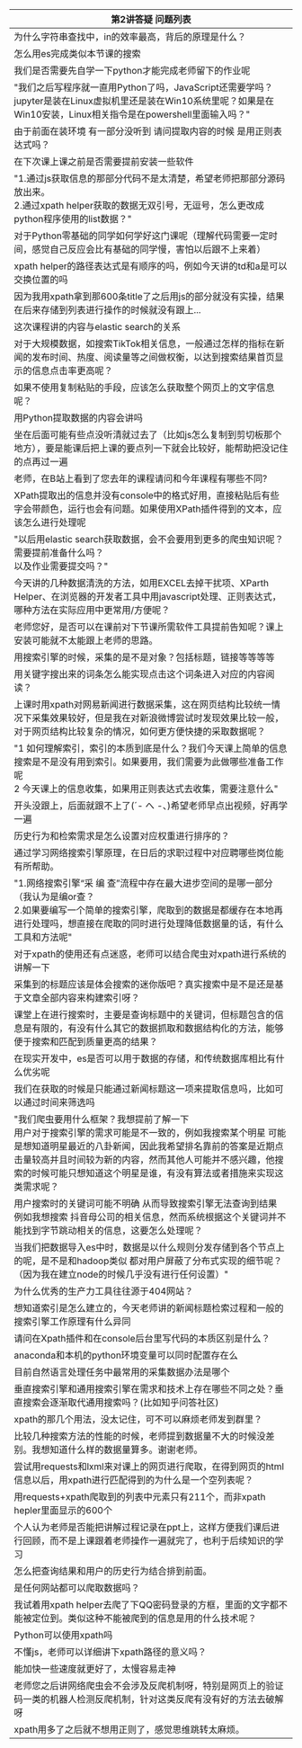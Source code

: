 | 第2讲答疑&nbsp;问题列表  |
|--------------|
|为什么字符串查找中，in的效率最高，背后的原理是什么？|
|怎么用es完成类似本节课的搜索|
|我们是否需要先自学一下python才能完成老师留下的作业呢|
|"我们之后写程序就一直用Python了吗，JavaScript还需要学吗？<br/>jupyter是装在Linux虚拟机里还是装在Win10系统里呢？如果是在Win10安装，Linux相关指令是在powershell里面输入吗？"|
|由于前面在装环境 有一部分没听到   请问提取内容的时候 是用正则表达式吗？|
|在下次课上课之前是否需要提前安装一些软件|
|"1.通过js获取信息的那部分代码不是太清楚，希望老师把那部分源码放出来。<br/>2.通过xpath helper获取的数据无双引号，无逗号，怎么更改成python程序使用的list数据？"|
|对于Python零基础的同学如何学好这门课呢（理解代码需要一定时间，感觉自己反应会比有基础的同学慢，害怕以后跟不上来着）|
|xpath helper的路径表达式是有顺序的吗，例如今天讲的td和a是可以交换位置的吗|
|因为我用xpath拿到那600条title了之后用js的部分就没有实操，结果在后来存储到列表进行操作的时候就没有跟上...|
|这次课程讲的内容与elastic search的关系|
|对于大规模数据，如搜索TikTok相关信息，一般通过怎样的指标在新闻的发布时间、热度、阅读量等之间做权衡，以达到搜索结果首页显示的信息点击率更高呢？|
|如果不使用复制粘贴的手段，应该怎么获取整个网页上的文字信息呢？|
|用Python提取数据的内容会讲吗|
|坐在后面可能有些点没听清就过去了（比如js怎么复制到剪切板那个地方），要是能课后把上课的要点列一下就会比较好，能帮助把没记住的点再过一遍|
|老师，在B站上看到了您去年的课程请问和今年课程有哪些不同?|
|XPath提取出的信息并没有console中的格式好用，直接粘贴后有些字会带颜色，运行也会有问题。如果使用XPath插件得到的文本，应该怎么进行处理呢|
|"以后用elastic search获取数据，会不会要用到更多的爬虫知识呢？需要提前准备什么吗？<br/>以及作业需要提交吗？"|
|今天讲的几种数据清洗的方法，如用EXCEL去掉干扰项、XParth Helper、在浏览器的开发者工具中用javascript处理、正则表达式，哪种方法在实际应用中更常用/方便呢？|
|老师您好，是否可以在课前对下节课所需软件工具提前告知呢？课上安装可能就不太能跟上老师的思路。|
|用搜索引擎的时候，采集的是不是对象？包括标题，链接等等等等|
|用关键字搜出来的词条怎么能实现点击这个词条进入对应的内容阅读？|
|上课时用xpath对网易新闻进行数据采集，这在网页结构比较统一情况下采集效果较好，但是我在对新浪微博尝试时发现效果比较一般，对于网页结构比较复杂的情况，如何更方便快捷的采取数据呢？|
|"1 如何理解索引，索引的本质到底是什么？我们今天课上简单的信息搜索是不是没有用到索引。如果要用，我们需要为此做哪些准备工作呢<br/>2 今天课上的信息收集，如果用正则表达式去收集，需要注意什么"|
|开头没跟上，后面就跟不上了(´- へ -、)希望老师早点出视频，好再学一遍|
|历史行为和检索需求是怎么设置对应权重进行排序的？|
|通过学习网络搜索引擎原理，在日后的求职过程中对应聘哪些岗位能有所帮助。|
|"1.网络搜索引擎“采 编 查”流程中存在最大进步空间的是哪一部分（我认为是编or查？<br/>2.如果要编写一个简单的搜索引擎，爬取到的数据是都缓存在本地再进行处理吗，想直接在爬取的同时进行处理降低数据量的话，有什么工具和方法呢"|
|对于xpath的使用还有点迷惑，老师可以结合爬虫对xpath进行系统的讲解一下|
|采集到的标题应该是体会搜索的迷你版吧？真实搜索中是不是还是基于文章全部内容来构建索引呀？|
|课堂上在进行搜索时，主要是查询标题中的关键词，但标题包含的信息是有限的，有没有什么其它的数据抓取和数据结构化的方法，能够便于搜索和匹配到质量更高的结果？|
|在现实开发中，es是否可以用于数据的存储，和传统数据库相比有什么优劣呢|
|我们在获取的时候是只能通过新闻标题这一项来提取信息吗，比如可以通过时间来筛选吗|
|"我们爬虫要用什么框架？我想提前了解一下<br/>用户对于搜索引擎的需求可能是不一致的，例如我搜索某个明星 可能是想知道明星最近的八卦新闻，因此我希望排名靠前的答案是近期点击量较高并且时间较为新的内容，然而其他人可能并不感兴趣，他搜索的时候可能只想知道这个明星是谁，有没有算法或者措施来实现这类需求呢？|
|用户搜索时的关键词可能不明确 从而导致搜索引擎无法查询到结果 例如我想搜索 抖音母公司的相关信息，然而系统根据这个关键词并不能找到字节跳动相关的信息，这要怎么处理呢？|
|当我们把数据导入es中时，数据是以什么规则分发存储到各个节点上的呢，是不是和hadoop类似 都对用户屏蔽了分布式实现的细节呢？（因为我在建立node的时候几乎没有进行任何设置）"|
|为什么优秀的生产力工具往往源于404网站？|
|想知道索引是怎么建立的，今天老师讲的新闻标题检索过程和一般的搜索引擎工作原理有什么异同|
|请问在Xpath插件和在console后台里写代码的本质区别是什么？|
|anaconda和本机的python环境变量可以同时配置存在么|
|目前自然语言处理任务中最常用的采集数据办法是哪个|
|垂直搜索引擎和通用搜索引擎在需求和技术上存在哪些不同之处？垂直搜索会逐渐取代通用搜索吗？(比如知乎问答社区)|
|xpath的那几个用法，没太记住，可不可以麻烦老师发到群里？|
|比较几种搜索方法的性能的时候，老师提到数据量不大的时候没差别。我想知道什么样的数据量算多。谢谢老师。|
|尝试用requests和lxml来对课上的网页进行爬取，在得到网页的html信息以后，用xpath进行匹配得到的为什么是一个空列表呢？|
|用requests+xpath爬取到的列表中元素只有211个，而非xpath hepler里面显示的600个|
|个人认为老师是否能把讲解过程记录在ppt上，这样方便我们课后进行回顾，而不是上课跟着老师操作一遍就完了，也利于后续知识的学习|
|怎么把查询结果和用户的历史行为结合排到前面。|
|是任何网站都可以爬取数据吗？|
|我试着用xpath helper去爬了下QQ密码登录的方框，里面的文字都不能被定位到。类似这种不能被爬到的信息是用的什么技术呢？|
|Python可以使用xpath吗|
|不懂js，老师可以详细讲下xpath路径的意义吗？|
|能加快一些速度就更好了，太慢容易走神|
|老师您之后讲网络爬虫会不会涉及反爬机制呀，特别是网页上的验证码一类的机器人检测反爬机制，针对这类反爬有没有好的方法去破解呀|
|xpath用多了之后就不想用正则了，感觉思维跳转太麻烦。|